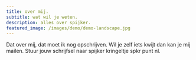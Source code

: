 ```yaml
---
title: over mij.
subtitle: wat wil je weten.
description: alles over spijker.
featured_image: /images/demo/demo-landscape.jpg
---
```


Dat over mij, dat moet ik nog opschrijven. Wil je zelf iets kwijt dan
kan je mij mailen. Stuur jouw schrijfsel naar spijker kringeltje
spkr punt nl.


